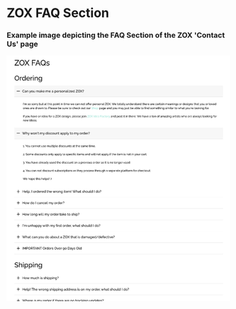 # ZOX FAQ Section

### Example image depicting the FAQ Section of the ZOX 'Contact Us' page

<img src='./src/assets/faq-section-detailed.png' alt="FAQ">
